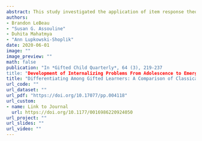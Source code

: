 ```yaml
---
abstract: This study investigated the application of item response theory (IRT) to expand the range of ability estimates for gifted (hereinafter referred to as high-achieving) students’ performance on an above-level test. Using a sample of 4th – 6th grade high-achieving students (n = 1,893), we conducted a case study to compare estimates from classical test theory (CTT) and IRT. First, we estimated means, standard deviations, and percentiles of the students using CTT statistics. Next, we fitted a two- parameter IRT model using a multi-group framework to represent the different grade levels. We compared CTT and IRT results to determine the value-added of using an IRT approach in identifying high-achieving students through the Talent Search Model of above-level testing. Benefits of IRT, compared to CTT and with respect to the Talent Search Model, include invariance of item parameters across groups of individuals and invariance of an individual’s ability across tests of the same construct. IRT also uses the response string of individuals’ scores; therefore, test items can differentially inform the latent aptitude construct. Implications for academic talent identification with the Talent Search Model and development of academic talent are discussed. 
authors: 
- Brandon LeBeau
- "Susan G. Assouline"
- Duhita Mahatmya
- "Ann Lupkowski-Shoplik"
date: 2020-06-01
image: ""
image_preview: ""
math: false
publication: "In *Gifted Child Quarterly*, 64 (3), 219-237
title: "Development of Internalizing Problems From Adolescence to Emerging Adulthood: Accounting for Heterotypic Continuity With Vertical Scaling""
title: "Differentiating Among Gifted Learners: A Comparison of Classical Test Theory and Item Response Theory on Above-Level Testing"
url_code: ""
url_dataset: ""
url_pdf: "https://doi.org/10.17077/pp.004118"
url_custom:
- name: Link to Journal
  url: https://doi.org/10.1177/0016986220924050
url_project: ""
url_slides: ""
url_video: ""
---
```

